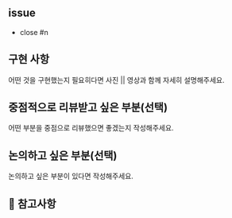 ## issue
- close #n

## 구현 사항
어떤 것을 구현했는지 필요히다면 사진 || 영상과 함께 자세히 설명해주세요.

## 중점적으로 리뷰받고 싶은 부분(선택)
어떤 부분을 중점으로 리뷰했으면 좋겠는지 작성해주세요.

## 논의하고 싶은 부분(선택)
논의하고 싶은 부분이 있다면 작성해주세요.

## 🫡 참고사항

